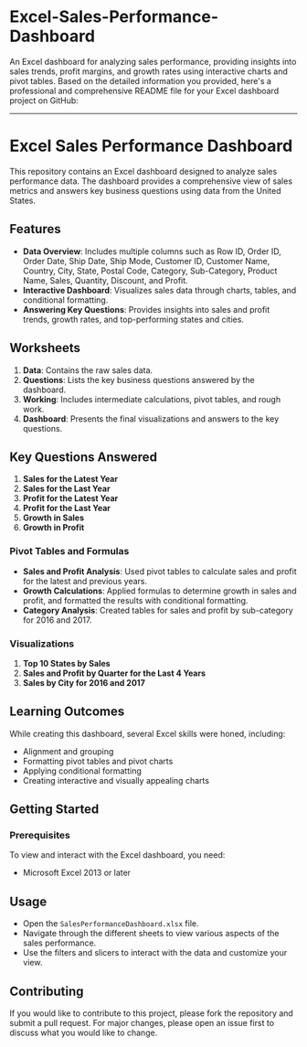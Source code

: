 # Excel-Sales-Performance-Dashboard
An Excel dashboard for analyzing sales performance, providing insights into sales trends, profit margins, and growth rates using interactive charts and pivot tables.
Based on the detailed information you provided, here's a professional and comprehensive README file for your Excel dashboard project on GitHub:

---

# Excel Sales Performance Dashboard

This repository contains an Excel dashboard designed to analyze sales performance data. The dashboard provides a comprehensive view of sales metrics and answers key business questions using data from the United States.

## Features

- **Data Overview**: Includes multiple columns such as Row ID, Order ID, Order Date, Ship Date, Ship Mode, Customer ID, Customer Name, Country, City, State, Postal Code, Category, Sub-Category, Product Name, Sales, Quantity, Discount, and Profit.
- **Interactive Dashboard**: Visualizes sales data through charts, tables, and conditional formatting.
- **Answering Key Questions**: Provides insights into sales and profit trends, growth rates, and top-performing states and cities.

## Worksheets

1. **Data**: Contains the raw sales data.
2. **Questions**: Lists the key business questions answered by the dashboard.
3. **Working**: Includes intermediate calculations, pivot tables, and rough work.
4. **Dashboard**: Presents the final visualizations and answers to the key questions.

## Key Questions Answered

1. **Sales for the Latest Year**
2. **Sales for the Last Year**
3. **Profit for the Latest Year**
4. **Profit for the Last Year**
5. **Growth in Sales**
6. **Growth in Profit**

### Pivot Tables and Formulas

- **Sales and Profit Analysis**: Used pivot tables to calculate sales and profit for the latest and previous years.
- **Growth Calculations**: Applied formulas to determine growth in sales and profit, and formatted the results with conditional formatting.
- **Category Analysis**: Created tables for sales and profit by sub-category for 2016 and 2017.

### Visualizations

1. **Top 10 States by Sales**
2. **Sales and Profit by Quarter for the Last 4 Years**
3. **Sales by City for 2016 and 2017**

## Learning Outcomes

While creating this dashboard, several Excel skills were honed, including:

- Alignment and grouping
- Formatting pivot tables and pivot charts
- Applying conditional formatting
- Creating interactive and visually appealing charts

## Getting Started

### Prerequisites

To view and interact with the Excel dashboard, you need:
- Microsoft Excel 2013 or later



## Usage

- Open the `SalesPerformanceDashboard.xlsx` file.
- Navigate through the different sheets to view various aspects of the sales performance.
- Use the filters and slicers to interact with the data and customize your view.


## Contributing

If you would like to contribute to this project, please fork the repository and submit a pull request. For major changes, please open an issue first to discuss what you would like to change.



